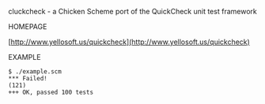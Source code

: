 cluckcheck - a Chicken Scheme port of the QuickCheck unit test framework

HOMEPAGE

[http://www.yellosoft.us/quickcheck](http://www.yellosoft.us/quickcheck)

EXAMPLE

	$ ./example.scm 
	*** Failed!
	(121)
	+++ OK, passed 100 tests